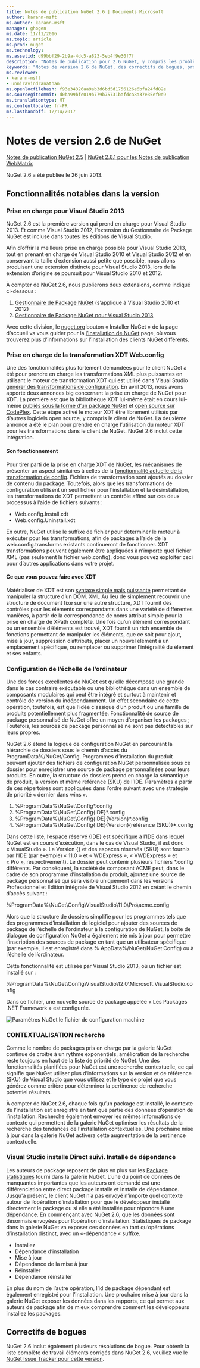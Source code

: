 ```yaml
---
title: Notes de publication NuGet 2.6 | Documents Microsoft
author: karann-msft
ms.author: karann-msft
manager: ghogen
ms.date: 11/11/2016
ms.topic: article
ms.prod: nuget
ms.technology: 
ms.assetid: d99bbf29-2b9a-4dc5-a823-5eb4f9e30f7f
description: "Notes de publication pour 2.6 NuGet, y compris les problèmes connus, les correctifs de bogues, les fonctionnalités ajoutées et dcr."
keywords: "Notes de version 2.6 de NuGet, des correctifs de bogues, problèmes connus, ajouté des fonctionnalités, DCR"
ms.reviewer:
- karann-msft
- unniravindranathan
ms.openlocfilehash: f93e34326aa9ab3d6bd5d1756126e6bfa24fd82e
ms.sourcegitcommit: d0ba99bfe019b779b75731bafdca8a37e35ef0d9
ms.translationtype: MT
ms.contentlocale: fr-FR
ms.lasthandoff: 12/14/2017
---
```

# <a name="nuget-26-release-notes"></a>Notes de version 2.6 de NuGet

[Notes de publication NuGet 2.5](../release-notes/nuget-2.5.md) | [NuGet 2.6.1 pour les Notes de publication WebMatrix](../release-notes/nuget-2.6.1-for-webmatrix.md)

NuGet 2.6 a été publiée le 26 juin 2013.

## <a name="notable-features-in-the-release"></a>Fonctionnalités notables dans la version

### <a name="support-for-visual-studio-2013"></a>Prise en charge pour Visual Studio 2013

NuGet 2.6 est la première version qui prend en charge pour Visual Studio 2013. Et comme Visual Studio 2012, l’extension du Gestionnaire de Package NuGet est incluse dans toutes les éditions de Visual Studio.

Afin d’offrir la meilleure prise en charge possible pour Visual Studio 2013, tout en prenant en charge de Visual Studio 2010 et Visual Studio 2012 et en conservant la taille d’extension aussi petite que possible, nous allons produisant une extension distincte pour Visual Studio 2013, lors de la extension d’origine se poursuit pour Visual Studio 2010 et 2012.

À compter de NuGet 2.6, nous publierons deux extensions, comme indiqué ci-dessous :

1. [Gestionnaire de Package NuGet](http://visualstudiogallery.msdn.microsoft.com/27077b70-9dad-4c64-adcf-c7cf6bc9970c/file/37502/30/NuGet.Tools.vsix) (s’applique à Visual Studio 2010 et 2012)
2. [Gestionnaire de Package NuGet pour Visual Studio 2013](http://visualstudiogallery.msdn.microsoft.com/4ec1526c-4a8c-4a84-b702-b21a8f5293ca)

Avec cette division, le [nuget.org](https://nuget.org) bouton « Installer NuGet » de la page d’accueil va vous guider pour la [l’installation de NuGet](../guides/install-nuget.md) page, où vous trouverez plus d’informations sur l’installation des clients NuGet différents.

<a name="xdt"></a>

### <a name="xdt-webconfig-transformation-support"></a>Prise en charge de la transformation XDT Web.config

Une des fonctionnalités plus fortement demandées pour le client NuGet a été pour prendre en charge les transformations XML plus puissantes en utilisant le moteur de transformation XDT qui est utilisé dans Visual Studio [générer des transformations de configuration](http://msdn.microsoft.com/library/dd465318(v=vs.100).aspx).
En avril 2013, nous avons apporté deux annonces big concernant la prise en charge de NuGet pour XDT. La première est que la bibliothèque XDT lui-même était en cours lui-même [publiés sous la forme d’un package NuGet](https://nuget.org/packages/Microsoft.Web.Xdt) et [open source sur CodePlex](http://xdt.codeplex.com/). Cette étape activé le moteur XDT être librement utilisés par d’autres logiciels open source, y compris le client de NuGet. La deuxième annonce a été le plan pour prendre en charge l’utilisation du moteur XDT pour les transformations dans le client de NuGet. NuGet 2.6 inclut cette intégration.

#### <a name="how-it-works"></a>Son fonctionnement

Pour tirer parti de la prise en charge XDT de NuGet, les mécanismes de présenter un aspect similaires à celles de la [fonctionnalité actuelle de la transformation de config](../create-packages/source-and-config-file-transformations.md).
Fichiers de transformation sont ajoutés au dossier de contenu du package. Toutefois, alors que les transformations de configuration utilisent un seul fichier pour l’installation et la désinstallation, les transformations de XDT permettent un contrôle affiné sur ces deux processus à l’aide de fichiers suivants :

- Web.config.Install.xdt
- Web.config.Uninstall.xdt

En outre, NuGet utilise le suffixe de fichier pour déterminer le moteur à exécuter pour les transformations, afin de packages à l’aide de la web.config.transforms existants continueront de fonctionner. XDT transformations peuvent également être appliquées à n’importe quel fichier XML (pas seulement le fichier web.config), donc vous pouvez exploiter ceci pour d’autres applications dans votre projet.

#### <a name="what-you-can-do-with-xdt"></a>Ce que vous pouvez faire avec XDT

Matérialiser de XDT est son [syntaxe simple mais puissante](http://msdn.microsoft.com/library/dd465326.aspx) permettant de manipuler la structure d’un DOM. XML Au lieu de simplement recouvrir une structure de document fixe sur une autre structure, XDT fournit des contrôles pour les éléments correspondants dans une variété de différentes manières, à partir de la correspondance de noms attribut simple pour la prise en charge de XPath complète. Une fois qu’un élément correspondant ou un ensemble d’éléments est trouvé, XDT fournit un rich ensemble de fonctions permettant de manipuler les éléments, que ce soit pour ajout, mise à jour, suppression d’attributs, placer un nouvel élément à un emplacement spécifique, ou remplacer ou supprimer l’intégralité du élément et ses enfants.

### <a name="machine-wide-configuration"></a>Configuration de l’échelle de l’ordinateur

Une des forces excellentes de NuGet est qu’elle décompose une grande dans le cas contraire exécutable ou une bibliothèque dans un ensemble de composants modulaires qui peut être intégré et surtout à maintenir et contrôle de version du indépendamment. Un effet secondaire de cette opération, toutefois, est que l’idée classique d’un produit ou une famille de produits potentiellement plus fragmentée.
Fonctionnalité de source de package personnalisé de NuGet offre un moyen d’organiser les packages ; Toutefois, les sources de package personnalisé ne sont pas détectables sur leurs propres.

NuGet 2.6 étend la logique de configuration NuGet en parcourant la hiérarchie de dossiers sous le chemin d’accès du ProgramData%/NuGet/Config. Programmes d’installation du produit peuvent ajouter des fichiers de configuration NuGet personnalisée sous ce dossier pour enregistrer une source de package personnalisées pour leurs produits. En outre, la structure de dossiers prend en charge la sémantique de produit, la version et même référence (SKU) de l’IDE. Paramètres à partir de ces répertoires sont appliquées dans l’ordre suivant avec une stratégie de priorité « dernier dans wins ».

1. %ProgramData%\NuGet\Config\*.config
2. %ProgramData%\NuGet\Config\{IDE}\*.config
3. %ProgramData%\NuGet\Config\{IDE}\{Version}\*.config
4. %ProgramData%\NuGet\Config\{IDE}\{Version}\{référence (SKU)}\*.config

Dans cette liste, l’espace réservé {IDE} est spécifique à l’IDE dans lequel NuGet est en cours d’exécution, dans le cas de Visual Studio, il est donc « VisualStudio ». La Version {} et des espaces réservés {SKU} sont fournis par l’IDE (par exemple) « 11.0 » et « WDExpress », « VWDExpress » et « Pro », respectivement). Le dossier peut contenir plusieurs fichiers *.config différents.
Par conséquent, la société de composant ACME peut, dans le cadre de son programme d’installation du produit, ajoutez une source de package personnalisé qui sera visible uniquement dans les versions Professionnel et Édition intégrale de Visual Studio 2012 en créant le chemin d’accès suivant :

%ProgramData%\NuGet\Config\VisualStudio\11.0\Pro\acme.config

Alors que la structure de dossiers simplifie pour les programmes tels que des programmes d’installation de logiciel pour ajouter des sources de package de l’échelle de l’ordinateur à la configuration de NuGet, la boîte de dialogue de configuration NuGet a également été mis à jour pour permettre l’inscription des sources de package en tant que un utilisateur spécifique (par exemple, il est enregistré dans % AppData%/NuGet/NuGet.Config) ou à l’échelle de l’ordinateur.

Cette fonctionnalité est utilisée par Visual Studio 2013, où un fichier est installé sur :

%ProgramData%\NuGet\Config\VisualStudio\12.0\Microsoft.VisualStudio.config

Dans ce fichier, une nouvelle source de package appelée « Les Packages .NET Framework » est configurée.

![Paramètres NuGet le fichier de configuration machine](./media/NuGet-Config-File-Machine-Wide.png)

### <a name="contextualizing-search"></a>CONTEXTUALISATION recherche

Comme le nombre de packages pris en charge par la galerie NuGet continue de croître à un rythme exponentiels, amélioration de la recherche reste toujours en haut de la liste de priorité de NuGet. Une des fonctionnalités planifiées pour NuGet est une recherche contextuelle, ce qui signifie que NuGet utiliser plus d’informations sur la version et de référence (SKU) de Visual Studio que vous utilisez et le type de projet que vous générez comme critère pour déterminer la pertinence de recherche potentiel résultats.

À compter de NuGet 2.6, chaque fois qu’un package est installé, le contexte de l’installation est enregistré en tant que partie des données d’opération de l’installation.  Recherche également envoyer les mêmes informations de contexte qui permettent de la galerie NuGet optimiser les résultats de la recherche des tendances de l’installation contextuelles.  Une prochaine mise à jour dans la galerie NuGet activera cette augmentation de la pertinence contextuelle.

### <a name="tracking-direct-installs-vs-dependency-installs"></a>Visual Studio installe Direct suivi. Installe de dépendance

Les auteurs de package reposent de plus en plus sur les [Package statistiques](http://blog.nuget.org/20130226/Introducing-Package-Statistics.html) fourni dans la galerie NuGet.  L’une du point de données de manquantes importantes que les auteurs ont demandé est une différenciation entre direct package installe et installe de dépendance.  Jusqu'à présent, le client NuGet n’a pas envoyé n’importe quel contexte autour de l’opération d’installation pour que le développeur installé directement le package ou si elle a été installée pour répondre à une dépendance.
En commençant avec NuGet 2.6, que les données sont désormais envoyées pour l’opération d’installation.  Statistiques de package dans la galerie NuGet va exposer ces données en tant qu’opérations d’installation distinct, avec un «-dépendance « suffixe.

* Installez
* Dépendance d’installation
* Mise à jour
* Dépendance de la mise à jour
* Réinstaller
* Dépendance réinstaller

En plus du nom de l’autre opération, l’id de package dépendant est également enregistré pour l’installation.  Une prochaine mise à jour dans la galerie NuGet exposer les données dans les rapports, ce qui permet aux auteurs de package afin de mieux comprendre comment les développeurs installez les packages.

## <a name="bug-fixes"></a>Correctifs de bogues

NuGet 2.6 inclut également plusieurs résolutions de bogue. Pour obtenir la liste complète de travail éléments corrigés dans NuGet 2.6, veuillez vue le [NuGet Issue Tracker pour cette version](https://nuget.codeplex.com/workitem/list/advanced?keyword=&status=Closed&type=All&priority=All&release=NuGet%202.6&assignedTo=All&component=All&sortField=LastUpdatedDate&sortDirection=Descending&page=0&reasonClosed=All).